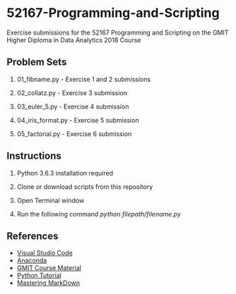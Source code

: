 # 52167-Programming-and-Scripting

Exercise submissions for the 52167 Programming and Scripting on the GMIT Higher Diploma in Data Analytics 2018 Course

## Problem Sets

1. 01_fibname.py - Exercise 1 and 2 submissions

1. 02_collatz.py - Exercise 3 submission

1. 03_euler_5.py - Exercise 4 submission

1. 04_iris_format.py - Exercise 5 submission

1. 05_factorial.py - Exercise 6 submission

## Instructions

1. Python 3.6.3 installation required

1. Clone or download scripts from this repository

1. Open Terminal window

1. Run the following command
    *python filepath/filename.py*

## References

* [Visual Studio Code](https://code.visualstudio.com/)
* [Anaconda](https://www.anaconda.com/download/#macos)
* [GMIT Course Material](https://learnonline.gmit.ie/course/view.php?id=3940)
* [Python Tutorial](https://docs.python.org/3/tutorial/)
* [Mastering MarkDown](https://guides.github.com/features/mastering-markdown/)  